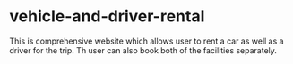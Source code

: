 # vehicle-and-driver-rental
This is comprehensive website which allows user to rent a car as well as a driver for the trip. Th user can also book both of the facilities separately.
